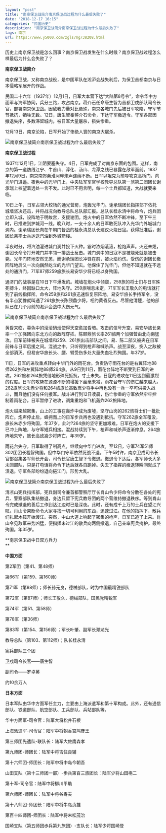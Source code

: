```yaml
---
layout: "post"
title: "南京保卫战简介南京保卫战过程为什么最后失败了"
date: "2018-12-17 16:15"
categories: "民国历史"
description: "南京保卫战简介南京保卫战过程为什么最后失败了"
tags: 南京
url: https://www.y5000.com/zgls/mg/38208.html
---
```






历史上南京保卫战是怎么回事？南京保卫战发生在什么时候？南京保卫战过程怎么样最后为什么会失败了？

 **南京保卫战简介**

南京保卫战，又称南京战役，是中国军队在淞沪会战失利后，为保卫首都南京与日本侵略军展开的作战。

民国二十六年（1937年）12月1日，日军大本营下达“大陆第8号令”，命令华中方面军与海军协同，兵分三路，攻占南京。蒋介石任命唐生智为首都卫戍部队司令长官，部署南京保卫战。因敌我力量对比悬殊，南京各城门先后被日军攻陷，守军节节抵抗，牺牲无数。12日，唐生智奉蒋介石命令，下达守军撤退令。守军各部因撤退失序，多数滞留城内，被日军大量屠杀，损失惨重。

12月13日，南京沦陷，日军开始了惨绝人寰的南京大屠杀。

![南京保卫战简介南京保卫战过程为什么最后失败了](https://img.y5000.com/uploads/allimg/181203/220c2ad35cbe5a299f55a4019e3c0a4b.jpg)

 **南京保卫战过程**  

1937年12月1日，江阴要塞失守。4日，日军完成了对南京东面的包围。这样，南京的第一道防线江宁、牛首山、淳化、汤山、龙潭之线已暴露在敌军面前。1937年12月9日，南京南郊秦淮河畔炮声连绵不断。日军以坦克为前导攻克高桥门，向光华门进逼。夜色中的光华门上，中央陆军军官学校教导总队第一旅第二团团长谢承瑞上校望着远处一言不发。此时已不用言明，每一个士兵都知道，大战就要来临。

10日上午，日军占领大校场的通光营房，炮轰光华门。谢承瑞团长指挥部下依托城墙坚决还击，并将战况向教导总队总队部汇报。总队长桂永清中将命令，炮兵团立即入城，设阵地于明故宫，支援谢团。炮火中的日军依然不断冲锋，至下午三时，已推进到护城河一线。晚八时，一支十余人的日军敢死队冲入光华门外城城门洞内。谢承瑞团长向在午朝门督战的桂永清总队长建议火烧日寇。获得批准后，谢团长亲率士兵运送汽油到外城箭楼。

半夜时分，将汽油灌进城门洞并投下火种。霎时浓烟滚滚，枪炮声声。火还未熄，谢团长命令打开城门并率领一排战士反击。城门洞中的日寇不是被烧死就是被击毙。光华门阵地安然无恙，而谢承瑞团长冲锋在前，被火焰灼伤。受伤的谢团长撤回阵地后又一次向巍然屹立的光华门望去。他保住了光华门，但他不知道就在不远处的通济门，71军87师259旅旅长易安华少将已经以身殉国。

通济门的战事是在10日下午爆发的。城墙在炮火中倾颓，259旅的将士们与日军殊死搏斗，终因缺口太大，阵地失守。259旅喘息未定，71军军长王敬久的电话就打到了前线指挥所。命令259旅和261旅迅速恢复原阵地。易安华旅长手持军令，没有半点犹豫就叫通了261旅旅长陈颐鼎少将，相约黄昏反击。尽管他清楚，他的部队已在几个月前的淞沪会战中大伤元气。

![南京保卫战简介南京保卫战过程为什么最后失败了](https://img.y5000.com/uploads/allimg/181203/9f1cecd397946160177463c7d831c26a.jpg)

黄昏来临，暮色中的滚滚硝烟使得天空愈加昏暗。攻击的信号升空，易安华旅长亲率一个加强团向东北方向的敌阵穿插。陈颐鼎旅长率261旅两个加强营由北向南猛攻。日军前锋被夹在城墙和259、261旅出击部队之间，易、陈二部又被夹在日军前锋与日军后援之间。混战之中，只听得到枪声和喊杀声。战至深夜，突入之敌被全部消灭。但易安华旅长头、腰、臂受伤多处大量失血壮烈殉国。年37岁。

11日，日军的进攻重点转向中华门外的雨花台。负责防守雨花台的是右翼阵地88师262旅和左翼阵地88师264旅。从9日到11日，雨花台阵地不断受到日军的进攻。262旅和264旅凭借地形殊死抵抗，寸土未失。日寇的进攻在11日达到最激烈的程度。日军的攻势在源源不断的增援下丝毫未减，雨花台守军的伤亡越来越大。262旅旅长朱赤少将和264旅旅长高致嵩少将手中再也没有一兵一卒可供投入战斗，而且他们没有任何援军。战斗进行到12日凌晨，伤亡惨重的守军依然牢牢控制着雨花台。日军暂停了进攻，调集重炮和飞机轰炸262旅阵地。

炮火越来越密集，山上的工事在轰炸中成为废墟，坚守山岗的262旅将士们一批批阵亡。炮声停止后，蜂拥而上的日军步兵再也没遇到抵抗。守军262旅全军覆没，旅长朱赤少将殉国，年37岁。此时?264旅的坚守更加艰难。日军在炮火的支援下已冲上阵地，与守军短兵相接。混战持续到下午，枪声和喊杀声逐渐停息。264旅阵地失守，旅长高致嵩少将阵亡，年39岁。

雨花台失守，日军取得了制高点，继续向中华门进攻。至12日，守军74军51师302团团长程智殉国。但中华门守军依然死战不退。下午5时许，南京卫戍司令长官部召集各军师长开会，司令长官唐生智下令撤退。撤退令下达后，各军师长大多未回部队，只是打电话将命令下达后就各自跑掉。失去了指挥的撤退转瞬间就成了溃退。守军各部纷纷退向挹江门，形势大乱。

![南京保卫战简介南京保卫战过程为什么最后失败了](https://img.y5000.com/uploads/allimg/181203/cecc180eac3cd2ebd18cd70e3ae18b8b.jpg)

清凉山宪兵指挥部，宪兵副司令兼首都警察厅厅长肖山令少将命令分散在各处的宪兵、警察部队集结撤退，身边只留下宪兵教导团的两个营维持撤退秩序。等到肖山令完成撤退的善后工作到达江边时已是深夜。此时，还有成千上万的士兵在望江兴叹。肖山令果断命令大家寻找一切可利用的东西，迅速过江。在他的指挥下，散兵们扎起木筏开始渡江。突然，中山大道上响起了密集的枪声，日军已追了上来。肖山令见敌军来势凶猛，便指挥未过江的散兵向两侧撤退，自己亲率宪兵掩护。最终殉国。年35岁。

 **南京保卫战中日双方兵力  
**

 **中国方面**

第2军团（第41、第48师）

第66军（第159、第160师）

第71军（第88师）；师长孙元良，德械部队，时为中国最精锐部队

第72军（第87师）；师长王敬久，德械部队，国民党精锐军

第74军（第51、第58师）

第78军（第36师）

第83军（第154、第156师）；军长叶肇、副军长邓龙光

教导总队（第103、第112师）；队长桂永清

宪兵部队三个团

卫戍司令长官——唐生智

副司令——罗卓英

约10余万人

 **日本方面**

日本军队由华中方面军任主力，主要由上海派遣军和第十军构成。此外，还有通信部队、铁道部队、航空部队、工兵部队、兵站部队等。

华中方面军-司令官：陆军大将松井石根

上海派遣军-司令官：陆军中将朝香宫鸠彦王

第三师团先遣队-联队长：陆军大佐鹰森孝

第九师团-师团长：陆军中将吉住良辅

第十六师团-师团长：陆军中将中岛今朝吾

山田支队（第十三师团一部）-歩兵第百三旅团长：陆军少将山田栴二

第十军-司令官：陆军中将柳川平助

第六师团-师团长：陆军中将谷寿夫

第十八师团-师团长：陆军中将牛岛贞雄

第百十四师团-师团长：陆军中将末松茂治

国崎支队（第五师团歩兵第九旅团）-支队长：陆军少将国崎登
